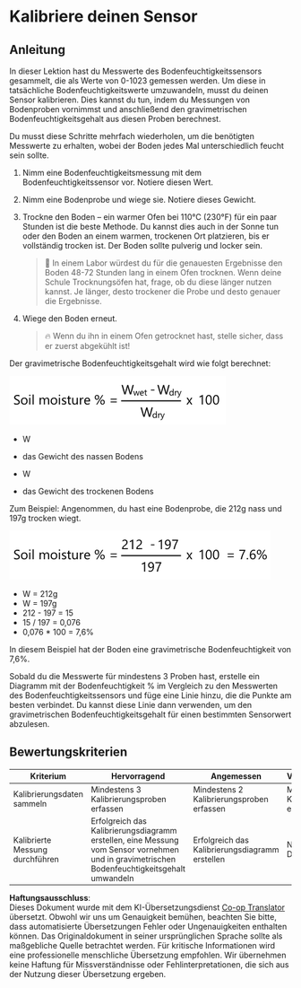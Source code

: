 <!--
CO_OP_TRANSLATOR_METADATA:
{
  "original_hash": "506d21b544d5de47406c89ad496a21cd",
  "translation_date": "2025-08-25T21:40:06+00:00",
  "source_file": "2-farm/lessons/2-detect-soil-moisture/assignment.md",
  "language_code": "de"
}
-->
# Kalibriere deinen Sensor

## Anleitung

In dieser Lektion hast du Messwerte des Bodenfeuchtigkeitssensors gesammelt, die als Werte von 0-1023 gemessen werden. Um diese in tatsächliche Bodenfeuchtigkeitswerte umzuwandeln, musst du deinen Sensor kalibrieren. Dies kannst du tun, indem du Messungen von Bodenproben vornimmst und anschließend den gravimetrischen Bodenfeuchtigkeitsgehalt aus diesen Proben berechnest.

Du musst diese Schritte mehrfach wiederholen, um die benötigten Messwerte zu erhalten, wobei der Boden jedes Mal unterschiedlich feucht sein sollte.

1. Nimm eine Bodenfeuchtigkeitsmessung mit dem Bodenfeuchtigkeitssensor vor. Notiere diesen Wert.

1. Nimm eine Bodenprobe und wiege sie. Notiere dieses Gewicht.

1. Trockne den Boden – ein warmer Ofen bei 110°C (230°F) für ein paar Stunden ist die beste Methode. Du kannst dies auch in der Sonne tun oder den Boden an einem warmen, trockenen Ort platzieren, bis er vollständig trocken ist. Der Boden sollte pulverig und locker sein.

    > 💁 In einem Labor würdest du für die genauesten Ergebnisse den Boden 48-72 Stunden lang in einem Ofen trocknen. Wenn deine Schule Trocknungsöfen hat, frage, ob du diese länger nutzen kannst. Je länger, desto trockener die Probe und desto genauer die Ergebnisse.

1. Wiege den Boden erneut.

    > 🔥 Wenn du ihn in einem Ofen getrocknet hast, stelle sicher, dass er zuerst abgekühlt ist!

Der gravimetrische Bodenfeuchtigkeitsgehalt wird wie folgt berechnet:

![Bodenfeuchtigkeit % ist Gewicht nass minus Gewicht trocken, geteilt durch Gewicht trocken, mal 100](../../../../../translated_images/gsm-calculation.6da38c6201eec14e7573bb2647aa18892883193553d23c9d77e5dc681522dfb2.de.png)

* W
- das Gewicht des nassen Bodens
* W
- das Gewicht des trockenen Bodens

Zum Beispiel: Angenommen, du hast eine Bodenprobe, die 212g nass und 197g trocken wiegt.

![Die ausgefüllte Berechnung](../../../../../translated_images/gsm-calculation-example.99f9803b4f29e97668e7c15412136c0c399ab12dbba0b89596fdae9d8aedb6fb.de.png)

* W = 212g
* W = 197g
* 212 - 197 = 15
* 15 / 197 = 0,076
* 0,076 * 100 = 7,6%

In diesem Beispiel hat der Boden eine gravimetrische Bodenfeuchtigkeit von 7,6%.

Sobald du die Messwerte für mindestens 3 Proben hast, erstelle ein Diagramm mit der Bodenfeuchtigkeit % im Vergleich zu den Messwerten des Bodenfeuchtigkeitssensors und füge eine Linie hinzu, die die Punkte am besten verbindet. Du kannst diese Linie dann verwenden, um den gravimetrischen Bodenfeuchtigkeitsgehalt für einen bestimmten Sensorwert abzulesen.

## Bewertungskriterien

| Kriterium | Hervorragend | Angemessen | Verbesserungswürdig |
| --------- | ------------ | ---------- | -------------------- |
| Kalibrierungsdaten sammeln | Mindestens 3 Kalibrierungsproben erfassen | Mindestens 2 Kalibrierungsproben erfassen | Mindestens 1 Kalibrierungsprobe erfassen |
| Kalibrierte Messung durchführen | Erfolgreich das Kalibrierungsdiagramm erstellen, eine Messung vom Sensor vornehmen und in gravimetrischen Bodenfeuchtigkeitsgehalt umwandeln | Erfolgreich das Kalibrierungsdiagramm erstellen | Nicht in der Lage, das Diagramm zu erstellen |

**Haftungsausschluss**:  
Dieses Dokument wurde mit dem KI-Übersetzungsdienst [Co-op Translator](https://github.com/Azure/co-op-translator) übersetzt. Obwohl wir uns um Genauigkeit bemühen, beachten Sie bitte, dass automatisierte Übersetzungen Fehler oder Ungenauigkeiten enthalten können. Das Originaldokument in seiner ursprünglichen Sprache sollte als maßgebliche Quelle betrachtet werden. Für kritische Informationen wird eine professionelle menschliche Übersetzung empfohlen. Wir übernehmen keine Haftung für Missverständnisse oder Fehlinterpretationen, die sich aus der Nutzung dieser Übersetzung ergeben.
